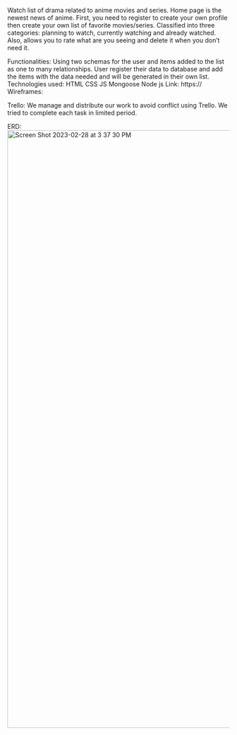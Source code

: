 Watch list of drama related to anime movies and series. Home page is the newest news of anime. First, you need to register to create your own profile then create your own list of favorite movies/series. Classified into three categories: planning to watch, currently watching and already watched. Also, allows you to rate what are you seeing and delete it when you don’t need it. 

Functionalities: 
Using two schemas for the user and items added to the list as one to many relationships. User register their data to database and add the items with the data needed and will be generated in their own list. 
Technologies used: HTML CSS JS Mongoose Node js
Link: https://
Wireframes:



















Trello: 
We manage and distribute our work to avoid conflict using Trello. We tried to complete each task in limited period. 

 


ERD: 
 <img width="1352" alt="Screen Shot 2023-02-28 at 3 37 30 PM" src="https://user-images.githubusercontent.com/123125506/222347508-cd1e1e96-6f04-4de9-926e-b837be24d929.png">

